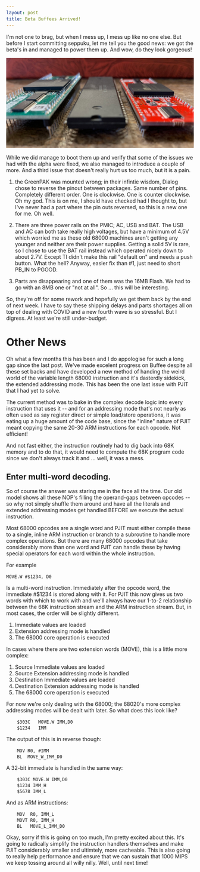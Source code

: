 ```yaml
---
layout: post
title: Beta Buffees Arrived!
---
```


I'm not one to brag, but when I mess up, I mess up like no one else. But before I start committing seppuku, let me tell you the good news: we got the beta's in and managed to power them up. And wow, do they look gorgeous!

![](https://raw.githubusercontent.com/lostcatproductions/lostcatproductions.github.io/master/images/three_sisters.png)

While we did manage to boot them up and verify that some of the issues we had with the alpha were fixed, we also managed to introduce a couple of more. And a third issue that doesn't really hurt us too much, but it is a pain.

1. the GreenPAK was mounted wrong; in their infintie wisdom, Dialog chose to reverse the pinout between packages. Same number of pins. Completely different order. One is clockwise. One is counter clockwise. Oh my god. This is on me, I should have checked had I thought to, but I've never had a part where the pin outs reversed, so this is a new one for me. Oh well.

2. There are three power rails on the PMIC; AC, USB and BAT. The USB and AC can both take really high voltages, but have a minimum of 4.5V which worried me as these old 68000 machines aren't getting any younger and neither are their power supplies. Getting a solid 5V is rare, so I chose to use the BAT rail instead which operated nicely down to about 2.7V. Except TI didn't make this rail "default on" and needs a push button. What the hell? Anyway, easier fix than #1, just need to short PB_IN to PGOOD.

3. Parts are disappearing and one of them was the 16MB Flash. We had to go with an 8MB one or "not at all". So ... this will be interesting.

So, they're off for some rework and hopefully we get them back by the end of next week. I have to say these shipping delays and parts shortages all on top of dealing with COVID and a new fourth wave is so stressful. But I digress. At least we're still under-budget.

# Other News

Oh what a few months this has been and I do appologise for such a long gap since the last post. We've made excelent progress on Buffee despite all these set backs and have developed a new method of handing the weird world of the variable length 68000 instruction and it's dasterdly sidekick, the extended addressing mode. This has been the one last issue with PJIT that I had yet to solve.

The current method was to bake in the complex decode logic into every instruction that uses it -- and for an addressing mode that's not nearly as often used as say register direct or simple load/store operations, it was eating up a huge amount of the code base, since the "inline" nature of PJIT meant copying the same 20-30 ARM instructions for each opcode. Not efficient!

And not fast either, the instruction routinely had to dig back into 68K memory and to do that, it would need to compute the 68K program code since we don't always track it and ... well, it was a mess.

## Enter multi-word decoding.

So of course the answer was staring me in the face all the time. Our old model shows all these NOP's filling the operand-gaps between opcodes -- so why not simply shuffle them around and have all the literals and extended addressing modes get handled BEFORE we execute the actual instruction.

Most 68000 opcodes are a single word and PJIT must either compile these to a single, inline ARM instruction or branch to a subroutine to handle more complex operations. But there are many 68000 opcodes that take considerably more than one word and PJIT can handle these by having special operators for each word within the whole instruction.

For example

	MOVE.W #$1234, D0
	
Is a multi-word instruction. Immediately after the opcode word, the immediate #$1234 is stored along with it. For PJIT this now gives us two words with which to work with and we'll always have our 1-to-2 relationship between the 68K instruction stream and the ARM instruction stream. But, in most cases, the order will be slightly different.
1. Immediate values are loaded
2. Extension addressing mode is handled
3. The 68000 core operation is executed
	
In cases where there are two extension words (MOVE), this is a little more complex:
1. Source Immediate values are loaded
2. Source Extension addressing mode is handled
3. Destination Immediate values are loaded
4. Destination Extension addressing mode is handled
5. The 68000 core operation is executed

For now we're only dealing with the 68000; the 68020's more complex addressing modes will be dealt with later. So what does this look like?
```m68k
	$303C	MOVE.W IMM,D0
	$1234	IMM
```
The output of this is in reverse though:
```m68k
	MOV R0, #IMM
	BL  MOVE_W_IMM_D0
```
A 32-bit immediate is handled in the same way:
```m68k
	$303C MOVE.W IMM,D0
	$1234 IMM_H
	$5678 IMM_L
```
And as ARM instructions:
```armasm
	MOV  R0, IMM_L
	MOVT R0, IMM_H
	BL   MOVE_L_IMM_D0
```
Okay, sorry if this is going on too much, I'm pretty excited about this. It's going to radically simplify the instruction handlers themselves and make PJIT considerably smaller and ultimtely, more cacheable. This is also going to really help performance and ensure that we can sustain that 1000 MIPS we keep tossing around all willy nilly. Well, until next time!
